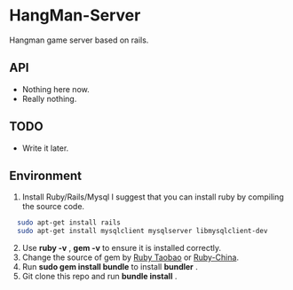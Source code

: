 # HangMan-Server
Hangman game server based on rails.

## API

- Nothing here now.
- Really nothing.

##  TODO

- Write it later.

## Environment

1. Install Ruby/Rails/Mysql
  I suggest that you can install ruby by compiling the source code.
  ```bash
    sudo apt-get install rails
    sudo apt-get install mysqlclient mysqlserver libmysqlclient-dev
  ```
2. Use **ruby -v** , **gem -v** to ensure it is installed correctly.
3. Change the source of gem by [Ruby Taobao](https://ruby.taobao.org) or [Ruby-China](https://gems.ruby-china.org/).
4. Run **sudo gem install bundle** to install **bundler** .
5. Git clone this repo and run **bundle install** .
